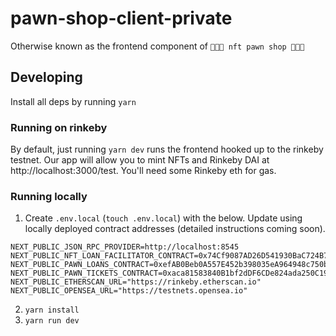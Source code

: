# pawn-shop-client-private

Otherwise known as the frontend component of `💸✨🎸 nft pawn shop 💍✨💸`

## Developing

Install all deps by running `yarn`

### Running on rinkeby

By default, just running `yarn dev` runs the frontend hooked up to the rinkeby testnet. Our app will allow you to mint NFTs and Rinkeby DAI at http://localhost:3000/test. You'll need some Rinkeby eth for gas.

### Running locally

1. Create `.env.local` (`touch .env.local`) with the below. Update using locally deployed contract addresses (detailed instructions coming soon).

```
NEXT_PUBLIC_JSON_RPC_PROVIDER=http://localhost:8545
NEXT_PUBLIC_NFT_LOAN_FACILITATOR_CONTRACT=0x74Cf9087AD26D541930BaC724B7ab21bA8F00a27
NEXT_PUBLIC_PAWN_LOANS_CONTRACT=0xefAB0Beb0A557E452b398035eA964948c750b2Fd
NEXT_PUBLIC_PAWN_TICKETS_CONTRACT=0xaca81583840B1bf2dDF6CDe824ada250C1936B4D
NEXT_PUBLIC_ETHERSCAN_URL="https://rinkeby.etherscan.io"
NEXT_PUBLIC_OPENSEA_URL="https://testnets.opensea.io"
```

2. `yarn install`
3. `yarn run dev`
